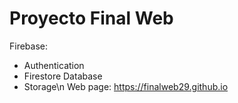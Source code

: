 # Proyecto Final Web
Firebase:
- Authentication
- Firestore Database
- Storage\n
Web page: https://finalweb29.github.io
